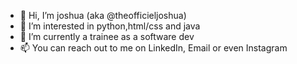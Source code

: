 - 👋 Hi, I’m joshua (aka @theofficieljoshua)
- 👀 I’m interested in python,html/css and java 
- 🌱 I’m currently a trainee as a software dev
- 📫 You can reach out to me on LinkedIn, Email or even Instagram

